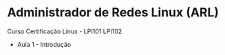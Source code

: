 # Administrador de Redes Linux (ARL)

Curso Certificação Linux - LPI101 LPI102

* Aula 1 - Introdução

